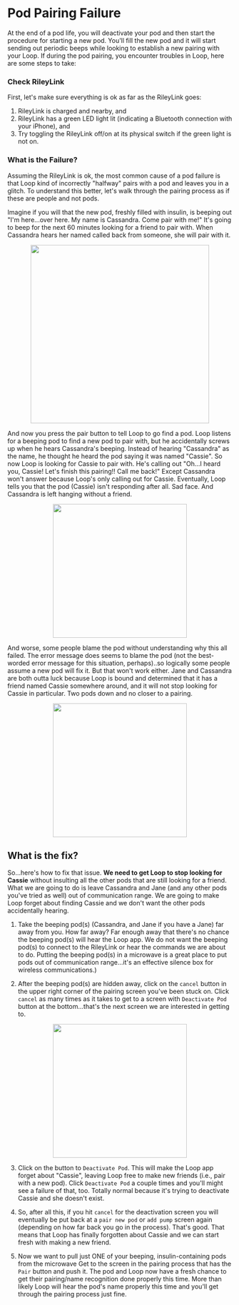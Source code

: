 # Pod Pairing Failure

At the end of a pod life, you will deactivate your pod and then start the procedure for starting a new pod. You'll fill the new pod and it will start sending out periodic beeps while looking to establish a new pairing with your Loop. If during the pod pairing, you encounter troubles in Loop, here are some steps to take:

### Check RileyLink
First, let's make sure everything is ok as far as the RileyLink goes:

1. RileyLink is charged and nearby, and
2. RileyLink has a green LED light lit (indicating a Bluetooth connection with your iPhone), and
3. Try toggling the RileyLink off/on at its physical switch if the green light is not on.

### What is the Failure?

Assuming the RileyLink is ok, the most common cause of a pod failure is that Loop kind of incorrectly "halfway" pairs with a pod and leaves you in a glitch. To understand this better, let's walk through the pairing process as if these are people and not pods.

Imagine if you will that the new pod, freshly filled with insulin, is beeping out "I'm here...over here. My name is Cassandra. Come pair with me!" It's going to beep for the next 60 minutes looking for a friend to pair with. When Cassandra hears her named called back from someone, she will pair with it.

<p align="center">
<img src="../img/pod-pair-fail2.png" width="400">
</p>

And now you press the pair button to tell Loop to go find a pod. Loop listens for a beeping pod to find a new pod to pair with, but he accidentally screws up when he hears Cassandra's beeping. Instead of hearing "Cassandra" as the name, he thought he heard the pod saying it was named "Cassie". So now Loop is looking for Cassie to pair with.  He's calling out "Oh...I heard you, Cassie! Let's finish this pairing!! Call me back!" Except Cassandra won't answer because Loop's only calling out for Cassie. Eventually, Loop tells you that the pod (Cassie) isn't responding after all. Sad face. And Cassandra is left hanging without a friend.

<p align="center">
<img src="../img/pod-pair-fail-cassie.jpg" width="300">
</p>

And worse, some people blame the pod without understanding why this all failed. The error message does seems to blame the pod (not the best-worded error message for this situation, perhaps)..so logically some people assume a new pod will fix it. But that won't work either. Jane and Cassandra are both outta luck because Loop is bound and determined that it has a friend named Cassie somewhere around, and it will not stop looking for Cassie in particular. Two pods down and no closer to a pairing. 

<p align="center">
<img src="../img/cass-and-jane.png" width="300">
</p>

## What is the fix?

So...here's how to fix that issue. **We need to get Loop to stop looking for Cassie** without insulting all the other pods that are still looking for a friend. What we are going to do is leave Cassandra and Jane (and any other pods you've tried as well) out of communication range. We are going to make Loop forget about finding Cassie and we don't want the other pods accidentally hearing.

1. Take the beeping pod(s) (Cassandra, and Jane if you have a Jane) far away from you. How far away? Far enough away that there's no chance the beeping pod(s) will hear the Loop app. We do not want the beeping pod(s) to connect to the RileyLink or hear the commands we are about to do. Putting the beeping pod(s) in a microwave is a great place to put pods out of communication range...it's an effective silence box for wireless communications.)

2. After the beeping pod(s) are hidden away, click on the `cancel` button in the upper right corner of the pairing screen you've been stuck on. Click `cancel` as many times as it takes to get to a screen with `Deactivate Pod` button at the bottom...that's the next screen we are interested in getting to.

<p align="center">
<img src="../img/pod-pair-fail.jpg" width="300">
</p>

3. Click on the button to `Deactivate Pod`. This will make the Loop app forget about "Cassie", leaving Loop free to make new friends (i.e., pair with a new pod). Click `Deactivate Pod` a couple times and you'll might see a failure of that, too. Totally normal because it's trying to deactivate Cassie and she doesn't exist.

4. So, after all this, if you hit `cancel` for the deactivation screen you will eventually be put back at a `pair new pod` or `add pump` screen again (depending on how far back you go in the process). That's good. That means that Loop has finally forgotten about Cassie and we can start fresh with making a new friend.

5. Now we want to pull just ONE of your beeping, insulin-containing pods from the microwave Get to the screen in the pairing process that has the `Pair` button and push it. The pod and Loop now have a fresh chance to get their pairing/name recognition done properly this time. More than likely Loop will hear the pod's name properly this time and you'll get through the pairing process just fine.
